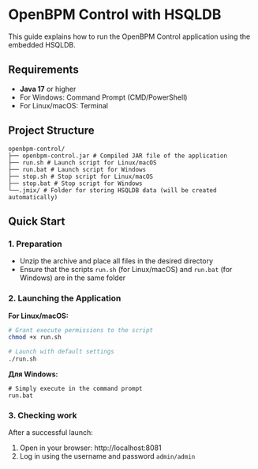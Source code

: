 # OpenBPM Control with HSQLDB

This guide explains how to run the OpenBPM Control application using the embedded HSQLDB.

## Requirements

- **Java 17** or higher
- For Windows: Command Prompt (CMD/PowerShell)
- For Linux/macOS: Terminal

## Project Structure

```
openbpm-control/
├── openbpm-control.jar # Compiled JAR file of the application
├── run.sh # Launch script for Linux/macOS
├── run.bat # Launch script for Windows
├── stop.sh # Stop script for Linux/macOS
├── stop.bat # Stop script for Windows
└──.jmix/ # Folder for storing HSQLDB data (will be created automatically)
```

## Quick Start

### 1. Preparation

- Unzip the archive and place all files in the desired directory
- Ensure that the scripts `run.sh` (for Linux/macOS) and `run.bat` (for Windows) are in the same folder

### 2. Launching the Application

**For Linux/macOS:**
```bash
# Grant execute permissions to the script
chmod +x run.sh

# Launch with default settings
./run.sh
```

**Для Windows:**

```
# Simply execute in the command prompt
run.bat
```

### 3. Checking work

After a successful launch:

1. Open in your browser: http://localhost:8081
2. Log in using the username and password `admin/admin`

